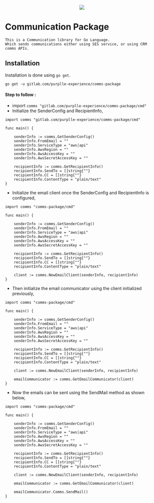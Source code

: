 <p align="center"><img src="https://managesandbox.purplle.com/static/admin/layout/img/finder-logo.png"></p>

# Communication Package

```
This is a Communication library for Go Language.
Which sends communications either using SES service, or using CRM comms APIs.
```
## Installation

Installation is done using `go get`.
```
go get -u gitlab.com/purplle-experience/comms-package
```

#### Step to follow :


- import `comms "gitlab.com/purplle-experience/comms-package/cmd"`
- Initialize the SenderConfig and RecipientInfo, 
```
import comms "gitlab.com/purplle-experience/comms-package/cmd"

func main() {

	senderInfo := comms.GetSenderConfig()
	senderInfo.FromEmail = ""
	senderInfo.ServiceType = "aws|api"
	senderInfo.AwsRegion = ""
	senderInfo.AwsAccessKey = ""
	senderInfo.AwsSecretAccessKey = ""

	recipientInfo := comms.GetRecipientInfo()
	recipientInfo.SendTo = []string{""}
	recipientInfo.CC = []string{""}
	recipientInfo.ContentType = "plain/text"
}
```
-  Initialize the email client once the SenderConfig and RecipientInfo is configured,
```
import comms "comms-package/cmd"

func main() {

	senderInfo := comms.GetSenderConfig()
	senderInfo.FromEmail = ""
	senderInfo.ServiceType = "aws|api"
	senderInfo.AwsRegion = ""
	senderInfo.AwsAccessKey = ""
	senderInfo.AwsSecretAccessKey = ""

	recipientInfo := comms.GetRecipientInfo()
	recipientInfo.SendTo = []string{""}
	recipientInfo.CC = []string{""}
	recipientInfo.ContentType = "plain/text"

	client := comms.NewEmailClient(senderInfo, recipientInfo)
}
```
-  Then initialize the email communicator using the client initialized previously,
```
import comms "comms-package/cmd"

func main() {

	senderInfo := comms.GetSenderConfig()
	senderInfo.FromEmail = ""
	senderInfo.ServiceType = "aws|api"
	senderInfo.AwsRegion = ""
	senderInfo.AwsAccessKey = ""
	senderInfo.AwsSecretAccessKey = ""

	recipientInfo := comms.GetRecipientInfo()
	recipientInfo.SendTo = []string{""}
	recipientInfo.CC = []string{""}
	recipientInfo.ContentType = "plain/text"

	client := comms.NewEmailClient(senderInfo, recipientInfo)

	emailCommunicator := comms.GetEmailCommunicator(client)
}
```
-  Now the emails can be sent using the SendMail method as shown below,
```
import comms "comms-package/cmd"

func main() {

	senderInfo := comms.GetSenderConfig()
	senderInfo.FromEmail = ""
	senderInfo.ServiceType = "aws|api"
	senderInfo.AwsRegion = ""
	senderInfo.AwsAccessKey = ""
	senderInfo.AwsSecretAccessKey = ""

	recipientInfo := comms.GetRecipientInfo()
	recipientInfo.SendTo = []string{""}
	recipientInfo.CC = []string{""}
	recipientInfo.ContentType = "plain/text"

	client := comms.NewEmailClient(senderInfo, recipientInfo)

	emailCommunicator := comms.GetEmailCommunicator(client)

	emailCommunicator.Comms.SendMail()
}
```
